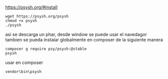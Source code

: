 <https://psysh.org/#install>
~~~
wget https://psysh.org/psysh
chmod +x psysh
./psysh
~~~


asi se descarga un phar, desde window se puede usar el navedagor  tambien se pueda instalar globalmente en composer de la siguiente manera

~~~
composer g require psy/psysh:@stable
psysh
~~~

usar en composer 
~~~
vendor\bin\psysh
~~~
